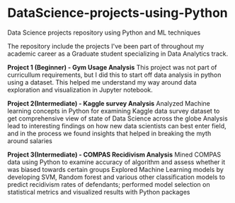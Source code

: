 # DataScience-projects-using-Python
Data Science projects repository using Python and ML techniques

The repository include the projects I've been part of throughout my academic career as a Graduate student specializing in Data Analytics track.

**Project 1 (Beginner) - Gym Usage Analysis**
This project was not part of curricullum requirements, but I did this to start off data analysis in python using a dataset. 
This helped me understand my way around data exploration and visualization in Jupyter notebook.

**Project 2(Intermediate) - Kaggle survey Analysis**
Analyzed Machine learning concepts in Python for examining Kaggle data survey dataset to get comprehensive view of state of Data Science across the globe
Analysis lead to interesting findings on how new data scientists can best enter field, and in the process we found insights that helped in breaking the myth around salaries

**Project 3(Intermediate) - COMPAS Recidivism Analysis**
Mined COMPAS data using Python to examine accuracy of algorithm and assess whether it was biased towards certain groups
Explored Machine Learning models by developing SVM, Random forest and various other classification models to predict recidivism rates of defendants; performed model selection on statistical metrics and visualized results with Python packages
